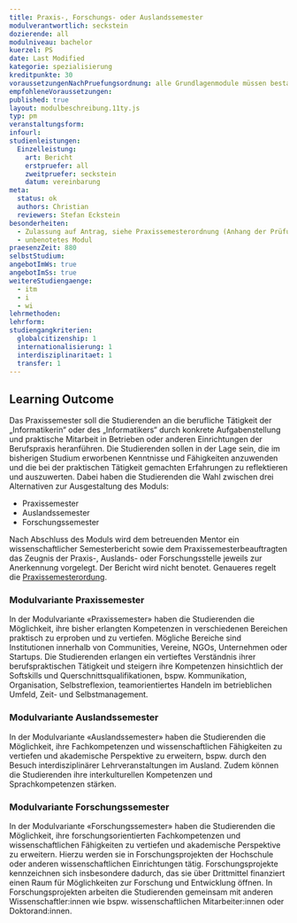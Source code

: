 ```yaml
---
title: Praxis-, Forschungs- oder Auslandssemester
modulverantwortlich: seckstein
dozierende: all
modulniveau: bachelor
kuerzel: PS
date: Last Modified
kategorie: spezialisierung
kreditpunkte: 30
voraussetzungenNachPruefungsordnung: alle Grundlagenmodule müssen bestanden sein
empfohleneVoraussetzungen: 
published: true
layout: modulbeschreibung.11ty.js
typ: pm
veranstaltungsform: 
infourl: 
studienleistungen:
  Einzelleistung:
    art: Bericht
    erstpruefer: all
    zweitpruefer: seckstein
    datum: vereinbarung
meta:
  status: ok
  authors: Christian
  reviewers: Stefan Eckstein
besonderheiten: 
  - Zulassung auf Antrag, siehe Praxissemesterordnung (Anhang der Prüfungsordnung).
  - unbenotetes Modul
praesenzZeit: 880
selbstStudium:
angebotImWs: true
angebotImSs: true
weitereStudiengaenge: 
  - itm
  - i
  - wi
lehrmethoden:
lehrform:
studiengangkriterien:
  globalcitizenship: 1
  internationalisierung: 1
  interdisziplinaritaet: 1
  transfer: 1
---
```


## Learning Outcome

Das Praxissemester soll die Studierenden an die berufliche Tätigkeit der „Informatikerin“ oder des „Informatikers“ durch konkrete Aufgabenstellung und praktische Mitarbeit in Betrieben oder anderen Einrichtungen der Berufspraxis heranführen. Die Studierenden sollen in der Lage sein, die im bisherigen Studium erworbenen Kenntnisse und Fähigkeiten anzuwenden und die bei der praktischen Tätigkeit gemachten Erfahrungen zu reflektieren und auszuwerten. Dabei haben die Studierenden die Wahl zwischen drei Alternativen zur Ausgestaltung des Moduls:

- Praxissemester
- Auslandssemester
- Forschungssemester

Nach Abschluss des Moduls wird dem betreuenden Mentor ein wissenschaftlicher Semesterbericht sowie dem Praxissemesterbeauftragten das Zeugnis der Praxis-, Auslands- oder Forschungsstelle jeweils zur Anerkennung vorgelegt. Der Bericht wird nicht benotet. Genaueres regelt die [Praxissemesterordung](https://www.th-koeln.de/studium/medieninformatik-bachelor--ordnungen-und-formulare_3963.php).

### Modulvariante Praxissemester
In der Modulvariante «Praxissemester» haben die Studierenden die Möglichkeit, ihre bisher erlangten Kompetenzen in verschiedenen Bereichen praktisch zu erproben und zu vertiefen. Mögliche Bereiche sind Institutionen innerhalb von Communities, Vereine, NGOs, Unternehmen oder Startups. Die Studierenden erlangen ein vertieftes Verständnis ihrer berufspraktischen Tätigkeit und steigern ihre Kompetenzen hinsichtlich der Softskills und Querschnittsqualifikationen, bspw. Kommunikation, Organisation, Selbstreflexion, teamorientiertes Handeln im betrieblichen Umfeld, Zeit- und Selbstmanagement. 

### Modulvariante Auslandssemester
In der Modulvariante «Auslandssemester» haben die Studierenden die Möglichkeit, ihre Fachkompetenzen und wissenschaftlichen Fähigkeiten zu vertiefen und akademische Perspektive zu erweitern, bspw. durch den Besuch interdisziplinärer Lehrveranstaltungen im Ausland. Zudem können die Studierenden ihre interkulturellen Kompetenzen und Sprachkompetenzen stärken.

### Modulvariante Forschungssemester
In der Modulvariante «Forschungssemester» haben die Studierenden die Möglichkeit, ihre forschungsorientierten Fachkompetenzen und wissenschaftlichen Fähigkeiten zu vertiefen und akademische Perspektive zu erweitern. Hierzu werden sie in Forschungsprojekten der Hochschule oder anderen wissenschaftlichen Einrichtungen tätig. Forschungsprojekte kennzeichnen sich insbesondere dadurch, das sie über Drittmittel finanziert einen Raum für Möglichkeiten zur Forschung und Entwicklung öffnen. In Forschungsprojekten arbeiten die Studierenden gemeinsam mit anderen Wissenschaftler:innen wie bspw. wissenschaftlichen Mitarbeiter:innen oder Doktorand:innen.
